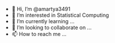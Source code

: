 - 👋 Hi, I’m @amartya3491
- 👀 I’m interested in Statistical Computing
- 🌱 I’m currently learning ...
- 💞️ I’m looking to collaborate on ...
- 📫 How to reach me ...

<!---
amartya3491/amartya3491 is a ✨ special ✨ repository because its `README.md` (this file) appears on your GitHub profile.
You can click the Preview link to take a look at your changes.
--->
